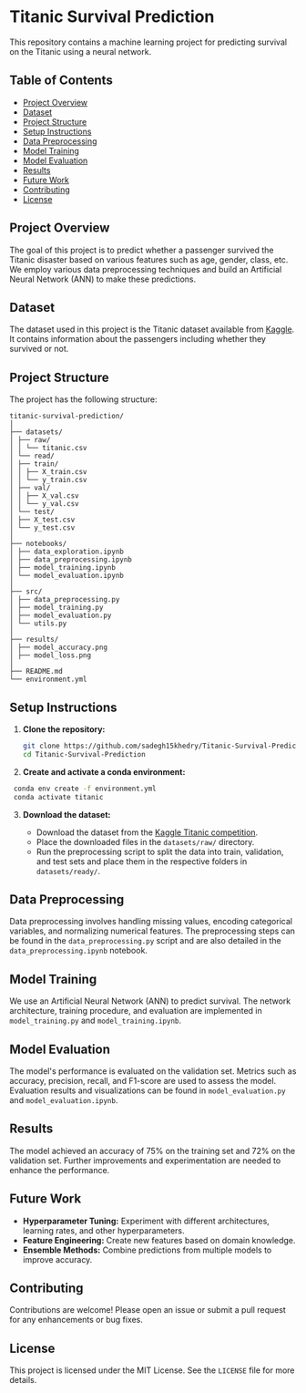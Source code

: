 # Titanic Survival Prediction

This repository contains a machine learning project for predicting survival on the Titanic using a neural network.

## Table of Contents

- [Project Overview](#project-overview)
- [Dataset](#dataset)
- [Project Structure](#project-structure)
- [Setup Instructions](#setup-instructions)
- [Data Preprocessing](#data-preprocessing)
- [Model Training](#model-training)
- [Model Evaluation](#model-evaluation)
- [Results](#results)
- [Future Work](#future-work)
- [Contributing](#contributing)
- [License](#license)

## Project Overview

The goal of this project is to predict whether a passenger survived the Titanic disaster based on various features such as age, gender, class, etc. We employ various data preprocessing techniques and build an Artificial Neural Network (ANN) to make these predictions.

## Dataset

The dataset used in this project is the Titanic dataset available from [Kaggle](https://www.kaggle.com/c/titanic/data). It contains information about the passengers including whether they survived or not.

## Project Structure

The project has the following structure:
```
titanic-survival-prediction/
│
├── datasets/
│ ├── raw/
│ │ └── titanic.csv
│ └── read/
│ ├── train/
│ │ ├── X_train.csv
│ │ └── y_train.csv
│ ├── val/
│ │ ├── X_val.csv
│ │ └── y_val.csv
│ └── test/
│ ├── X_test.csv
│ └── y_test.csv
│
├── notebooks/
│ ├── data_exploration.ipynb
│ ├── data_preprocessing.ipynb
│ ├── model_training.ipynb
│ └── model_evaluation.ipynb
│
├── src/
│ ├── data_preprocessing.py
│ ├── model_training.py
│ ├── model_evaluation.py
│ └── utils.py
│
├── results/
│ ├── model_accuracy.png
│ ├── model_loss.png
│
├── README.md
└── environment.yml
```

## Setup Instructions

1. **Clone the repository:**
   ```bash
   git clone https://github.com/sadegh15khedry/Titanic-Survival-Prediction
   cd Titanic-Survival-Prediction
   ```
2. **Create and activate a conda environment:**
  ```bash
   conda env create -f environment.yml
   conda activate titanic
   ```
3. **Download the dataset:**

   - Download the dataset from the [Kaggle Titanic competition](https://www.kaggle.com/c/titanic/data).
   - Place the downloaded files in the `datasets/raw/` directory.
   - Run the preprocessing script to split the data into train, validation, and test sets and place them in the respective folders in `datasets/ready/`.

## Data Preprocessing

Data preprocessing involves handling missing values, encoding categorical variables, and normalizing numerical features. The preprocessing steps can be found in the `data_preprocessing.py` script and are also detailed in the `data_preprocessing.ipynb` notebook.

## Model Training

We use an Artificial Neural Network (ANN) to predict survival. The network architecture, training procedure, and evaluation are implemented in `model_training.py` and `model_training.ipynb`.


## Model Evaluation

The model's performance is evaluated on the validation set. Metrics such as accuracy, precision, recall, and F1-score are used to assess the model. Evaluation results and visualizations can be found in `model_evaluation.py` and `model_evaluation.ipynb`.


## Results

The model achieved an accuracy of 75% on the training set and 72% on the validation set. Further improvements and experimentation are needed to enhance the performance.

## Future Work

- **Hyperparameter Tuning:** Experiment with different architectures, learning rates, and other hyperparameters.
- **Feature Engineering:** Create new features based on domain knowledge.
- **Ensemble Methods:** Combine predictions from multiple models to improve accuracy.

## Contributing

Contributions are welcome! Please open an issue or submit a pull request for any enhancements or bug fixes.

## License

This project is licensed under the MIT License. See the `LICENSE` file for more details.
